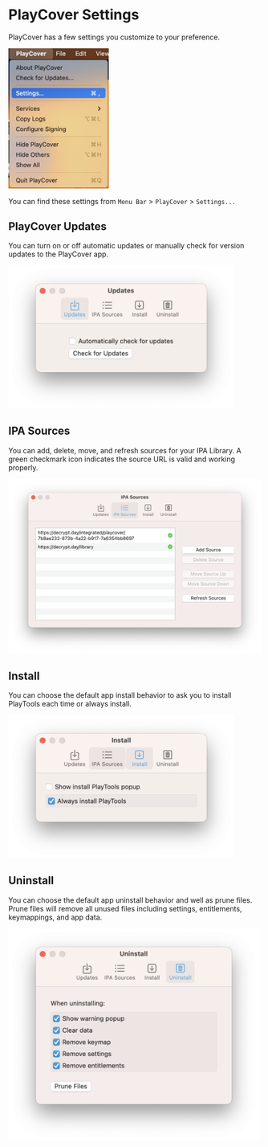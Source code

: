 # PlayCover Settings
PlayCover has a few settings you customize to your preference. 

<img width="200" src="../images/playcover_settings.png">

You can find these settings from `Menu Bar` > `PlayCover` > `Settings...`

## PlayCover Updates

You can turn on or off automatic updates or manually check for version updates to the PlayCover app.

<img width="450" src="../images/settings_updates.png">

## IPA Sources
You can add, delete, move, and refresh sources for your IPA Library. A green checkmark icon indicates the source URL is valid and working properly. 

<img width="700" src="../images/settings_ipa_sources.png">

## Install 
You can choose the default app install behavior to ask you to install PlayTools each time or always install.

<img width="450" src="../images/settings_install.png">

## Uninstall 
You can choose the default app uninstall behavior and well as prune files. Prune files will remove all unused files including settings, entitlements, keymappings, and app data.

<img width="500" src="../images/settings_uninstall.png">
